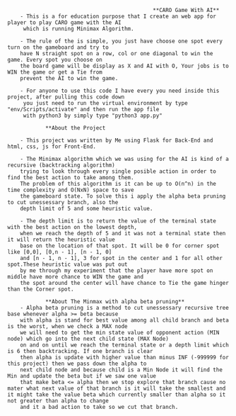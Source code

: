 	                                              **CARO Game With AI**
        - This is a for education purpose that I create an web app for player to play CARO game with the AI
         which is running Minimax Algorithm.

        - The rule of the is simple, you just have choose one spot every turn on the gameboard and try to 
        have N straight spot on a row, col or one diagonal to win the game. Every spot you choose on 
        the board game will be display as X and AI with O, Your jobs is to WIN the game or get a Tie from
        prevent the AI to win the game.

        - For anyone to use this code I have every you need inside this project, after pulling this code down 
         you just need to run the virtual environment by type "env/Scripts/activate" and then run the app file
         with python3 by simply type "python3 app.py"

                **About the Project

        - This project was written by Me using Flask for Back-End and html, css, js for Front-End.

        - The Minimax algorithm which we was using for the AI is kind of a recursive (backtracking algorithm)
        trying to look through every single posible action in order to find the best action to take among them.
        The problem of this algorithm is it can be up to O(n^n) in the time complexity and O(NxN) space to save
        the gameboard state. To solve this i apply the alpha beta pruning to cut unessessary branch, also the
        depth limit of 5 and some heuristic value.

        - The depth limit is to return the value of the terminal state with the best action on the lowest depth,
        when we reach the depth of 5 and it was not a terminal state then it will return the heuristic value
        base on the location of that spot. It will be 0 for corner spot like [0,0], [0,n - 1], [n - 1, 0] 
        and [n - 1, n - 1], 3 for spot in the center and 1 for all other spot.These heuristic value was put out
        by me through my experiment that the player have more spot on middle have more chance to WIN the game and
        the spot around the center will have chance to Tie the game hinger than the Corner spot.

                **About The Minmax with alpha beta pruning**
        - Alpha beta pruning is a method to cut unessessary recursive tree base whenever alpha >= beta because
        with alpha is stand for best value among all child branch and beta is the worst, when we check a MAX node
        we will need to get the min state value of opponent action (MIN node) which go into the next child state (MAX Node)
        on and on until we reach the terminal state or a depth limit which is 6 then backtracking. If one branch is clear 
        then alpha is update with higher value than minus INF (-999999 for this project) then we pass down the alpha to 
        next child node and because child is a Min Node it will find the Min and update the beta but if we saw one value
        that make beta <= alpha then we stop explore that branch cause no mater what next value of that branch is it will take the smallest and it might take the value beta which currently smaller than alpha so it not greater than alpha to change
        and it a bad action to take so we cut that branch. 

         
        
